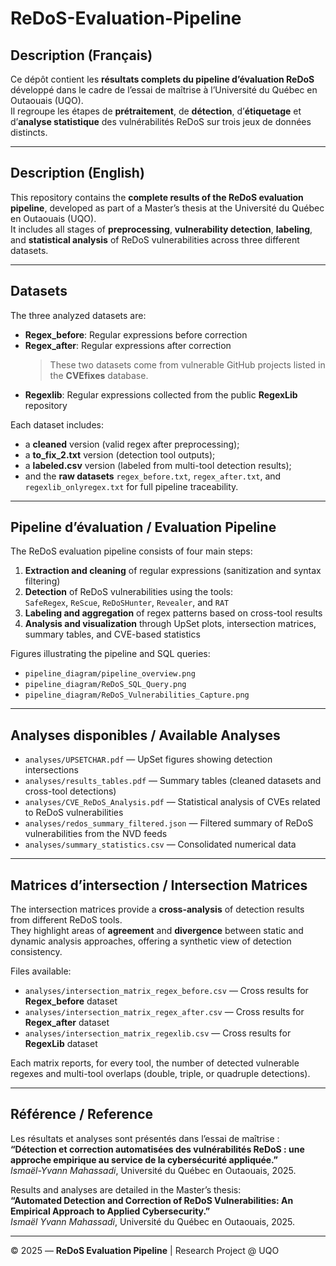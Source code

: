 # ReDoS-Evaluation-Pipeline

## Description (Français)
Ce dépôt contient les **résultats complets du pipeline d’évaluation ReDoS** développé dans le cadre de l’essai de maîtrise à l’Université du Québec en Outaouais (UQO).  
Il regroupe les étapes de **prétraitement**, de **détection**, d’**étiquetage** et d’**analyse statistique** des vulnérabilités ReDoS sur trois jeux de données distincts.

---

##  Description (English)
This repository contains the **complete results of the ReDoS evaluation pipeline**, developed as part of a Master’s thesis at the Université du Québec en Outaouais (UQO).  
It includes all stages of **preprocessing**, **vulnerability detection**, **labeling**, and **statistical analysis** of ReDoS vulnerabilities across three different datasets.

---

##  Datasets
The three analyzed datasets are:

- **Regex_before**: Regular expressions before correction  
- **Regex_after**: Regular expressions after correction  
  > These two datasets come from vulnerable GitHub projects listed in the **CVEfixes** database.  
- **Regexlib**: Regular expressions collected from the public **RegexLib** repository  

Each dataset includes:
- a **cleaned** version (valid regex after preprocessing);  
- a **to_fix_2.txt** version (detection tool outputs);  
- a **labeled.csv** version (labeled from multi-tool detection results);  
- and the **raw datasets** `regex_before.txt`, `regex_after.txt`, and `regexlib_onlyregex.txt` for full pipeline traceability.

---

## Pipeline d’évaluation / Evaluation Pipeline
The ReDoS evaluation pipeline consists of four main steps:

1. **Extraction and cleaning** of regular expressions (sanitization and syntax filtering)  
2. **Detection** of ReDoS vulnerabilities using the tools:  
   `SafeRegex`, `ReScue`, `ReDoSHunter`, `Revealer`, and `RAT`  
3. **Labeling and aggregation** of regex patterns based on cross-tool results  
4. **Analysis and visualization** through UpSet plots, intersection matrices, summary tables, and CVE-based statistics  

Figures illustrating the pipeline and SQL queries:
- `pipeline_diagram/pipeline_overview.png`
- `pipeline_diagram/ReDoS_SQL_Query.png`
- `pipeline_diagram/ReDoS_Vulnerabilities_Capture.png`

---

## Analyses disponibles / Available Analyses
- `analyses/UPSETCHAR.pdf` — UpSet figures showing detection intersections  
- `analyses/results_tables.pdf` — Summary tables (cleaned datasets and cross-tool detections)  
- `analyses/CVE_ReDoS_Analysis.pdf` — Statistical analysis of CVEs related to ReDoS vulnerabilities  
- `analyses/redos_summary_filtered.json` — Filtered summary of ReDoS vulnerabilities from the NVD feeds  
- `analyses/summary_statistics.csv` — Consolidated numerical data  

---

## Matrices d’intersection / Intersection Matrices
The intersection matrices provide a **cross-analysis** of detection results from different ReDoS tools.  
They highlight areas of **agreement** and **divergence** between static and dynamic analysis approaches, offering a synthetic view of detection consistency.

Files available:
- `analyses/intersection_matrix_regex_before.csv` — Cross results for **Regex_before** dataset  
- `analyses/intersection_matrix_regex_after.csv` — Cross results for **Regex_after** dataset  
- `analyses/intersection_matrix_regexlib.csv` — Cross results for **RegexLib** dataset  

Each matrix reports, for every tool, the number of detected vulnerable regexes and multi-tool overlaps (double, triple, or quadruple detections).

---

## Référence / Reference
Les résultats et analyses sont présentés dans l’essai de maîtrise :  
**“Détection et correction automatisées des vulnérabilités ReDoS : une approche empirique au service de la cybersécurité appliquée.”**  
_Ismaël-Yvann Mahassadi_, Université du Québec en Outaouais, 2025.

Results and analyses are detailed in the Master’s thesis:  
**“Automated Detection and Correction of ReDoS Vulnerabilities: An Empirical Approach to Applied Cybersecurity.”**  
_Ismaël Yvann Mahassadi_, Université du Québec en Outaouais, 2025.

---

© 2025 — **ReDoS Evaluation Pipeline** | Research Project @ UQO  
